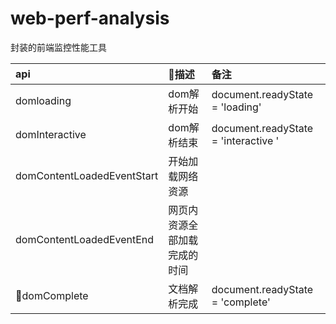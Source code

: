 # web-perf-analysis
封装的前端监控性能工具

| api | 描述 | 备注 |
| :-- | :-- | :--  |
| domloading | dom解析开始 | document.readyState = 'loading'
| domInteractive | dom解析结束 | document.readyState = 'interactive '
| domContentLoadedEventStart | 开始加载网络资源 | |
| domContentLoadedEventEnd | 网页内资源全部加载完成的时间 | |
| domComplete | 文档解析完成 | document.readyState = 'complete'
